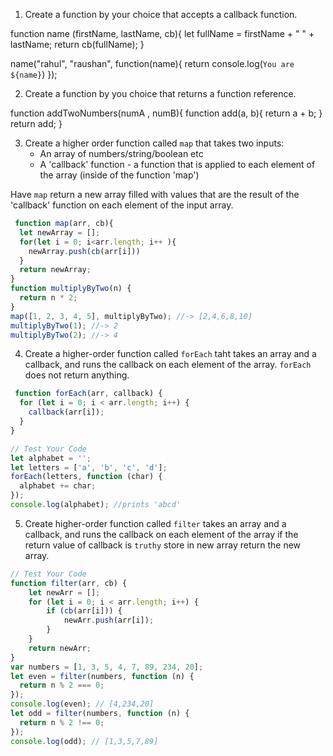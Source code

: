 1. Create a function by your choice that accepts a callback function.

function name (firstName, lastName, cb){
  let fullName = firstName + " " + lastName;
  return cb(fullName);
}

name("rahul", "raushan", function(name){
  return console.log(`You are ${name}`)
});

2. Create a function by you choice that returns a function reference.

function addTwoNumbers(numA , numB){
  function add(a, b){
  return a + b;
  }
  return add;
}

3. Create a higher order function called `map` that takes two inputs:
   - An array of numbers/string/boolean etc
   - A 'callback' function - a function that is applied to each element of the array (inside of the function 'map')

Have `map` return a new array filled with values that are the result of the 'callback' function on each element of the input array.

```js
 function map(arr, cb){
  let newArray = [];
  for(let i = 0; i<arr.length; i++ ){
    newArray.push(cb(arr[i]))
  }
  return newArray;
}
function multiplyByTwo(n) {
  return n * 2;
}
map([1, 2, 3, 4, 5], multiplyByTwo); //-> [2,4,6,8,10]
multiplyByTwo(1); //-> 2
multiplyByTwo(2); //-> 4
```

4. Create a higher-order function called `forEach` taht takes an array and a callback, and runs the callback on each element of the array. `forEach` does not return anything.

```js
 function forEach(arr, callback) {
  for (let i = 0; i < arr.length; i++) {
    callback(arr[i]);
  }
}

// Test Your Code
let alphabet = '';
let letters = ['a', 'b', 'c', 'd'];
forEach(letters, function (char) {
  alphabet += char;
});
console.log(alphabet); //prints 'abcd'
```

5. Create higher-order function called `filter` takes an array and a callback, and runs the callback on each element of the array if the return value of callback is `truthy` store in new array return the new array.

```js
// Test Your Code
function filter(arr, cb) {
    let newArr = [];
    for (let i = 0; i < arr.length; i++) {
        if (cb(arr[i])) {
            newArr.push(arr[i]);
        }
    }
    return newArr;
}
var numbers = [1, 3, 5, 4, 7, 89, 234, 20];
let even = filter(numbers, function (n) {
  return n % 2 === 0;
});
console.log(even); // [4,234,20]
let odd = filter(numbers, function (n) {
  return n % 2 !== 0;
});
console.log(odd); // [1,3,5,7,89]
```
